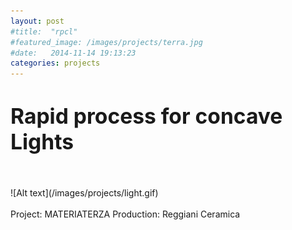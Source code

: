 ```yaml
---
layout: post
#title:  "rpcl"
#featured_image: /images/projects/terra.jpg
#date:   2014-11-14 19:13:23
categories: projects
---
```



<!--Lorem ipsum dolor sit amet, consectetur adipisicing elit, sed do eiusmod tempor incididunt ut labore et dolore magna aliqua. Ut enim ad minim veniam, quis nostrud exercitation ullamco laboris nisi ut aliquip ex ea commodo consequat. Duis aute irure dolor in reprehenderit in voluptate velit esse cillum dolore eu fugiat nulla pariatur. Excepteur sint occaecat cupidatat non proident, sunt in culpa qui officia deserunt mollit anim id est laborum. -->

<h1><big>Rapid process for concave Lights</big></h1>

<br>
<br>
![Alt text](/images/projects/light.gif)
<br>
<br>
Project: MATERIATERZA  
Production: Reggiani Ceramica  
<br>
<br>
